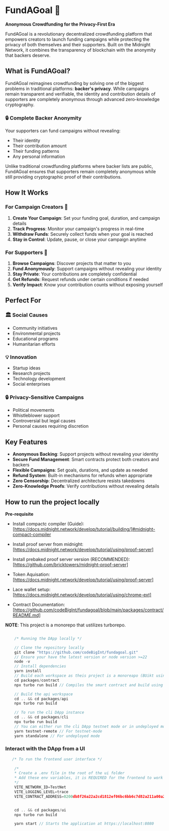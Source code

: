 # FundAGoal 🎯

**Anonymous Crowdfunding for the Privacy-First Era**

FundAGoal is a revolutionary decentralized crowdfunding platform that empowers creators to launch funding campaigns while protecting the privacy of both themselves and their supporters. Built on the Midnight Network, it combines the transparency of blockchain with the anonymity that backers deserve.

## What is FundAGoal?

FundAGoal reimagines crowdfunding by solving one of the biggest problems in traditional platforms: **backer's privacy**. While campaigns remain transparent and verifiable, the identity and contribution details of supporters are completely anonymous through advanced zero-knowledge cryptography.

### 🔒 **Complete Backer Anonymity**

Your supporters can fund campaigns without revealing:

- Their identity
- Their contribution amount
- Their funding patterns
- Any personal information

Unlike traditional crowdfunding platforms where backer lists are public, FundAGoal ensures that supporters remain completely anonymous while still providing cryptographic proof of their contributions.

## How It Works

### For Campaign Creators 📢

1. **Create Your Campaign**: Set your funding goal, duration, and campaign details
2. **Track Progress**: Monitor your campaign's progress in real-time
3. **Withdraw Funds**: Securely collect funds when your goal is reached
4. **Stay in Control**: Update, pause, or close your campaign anytime

### For Supporters 🤝

1. **Browse Campaigns**: Discover projects that matter to you
2. **Fund Anonymously**: Support campaigns without revealing your identity
3. **Stay Private**: Your contributions are completely confidential
4. **Get Refunds**: Request refunds under certain conditions if needed
5. **Verify Impact**: Know your contribution counts without exposing yourself

## Perfect For

### 🏛️ **Social Causes**

- Community initiatives
- Environmental projects
- Educational programs
- Humanitarian efforts

### 💡 **Innovation**

- Startup ideas
- Research projects
- Technology development
- Social enterprises

### 🔒 **Privacy-Sensitive Campaigns**

- Political movements
- Whistleblower support
- Controversial but legal causes
- Personal causes requiring discretion

## Key Features

- **Anonymous Backing**: Support projects without revealing your identity
- **Secure Fund Management**: Smart contracts protect both creators and backers
- **Flexible Campaigns**: Set goals, durations, and update as needed
- **Refund System**: Built-in mechanisms for refunds when appropriate
- **Zero Censorship**: Decentralized architecture resists takedowns
- **Zero-Knowledge Proofs**: Verify contributions without revealing details

## How to run the project locally

**Pre-requisite**

- Install compactc compiler (Guide): [https://docs.midnight.network/develop/tutorial/building/]#midnight-compact-compiler

- Install proof server from midnight: [https://docs.midnight.network/develop/tutorial/using/proof-server]

- Install prebaked proof server version (RECOMMENDED): [https://github.com/bricktowers/midnight-proof-server]

- Token Aquisation: [https://docs.midnight.network/develop/tutorial/using/proof-server]

- Lace wallet setup: [https://docs.midnight.network/develop/tutorial/using/chrome-ext]

- Contract Documentation: [https://github.com/codeBigInt/fundagoal/blob/main/packages/contract/README.md]

**NOTE**: This project is a monorepo that ustilizes turborepo.

```js

    /* Running the DApp locally */

    // Clone the repository locally
    git clone "https://github.com/codeBigInt/fundagoal.git"
    // Ensure your have the latest version or node version >=22
    node -v
    // Install dependencies
    yarn install
    // Build each workspace as theis project is a monoreapo (BUikt using turbo repo)
    cd packages/contract
    npx turbo run build // Compiles the smart contract and build using compactc copiler and builds the contract workspace

    // Build the api workspace
    cd .. && cd packages/api
    npx turbo run build

    // To run the cli DApp instance
    cd .. && cd packages/cli
    npx turbo run build
    // You can either run the cli DApp testnet mode or in undeployed mode
    yarn testnet-remote // For testnet-mode
    yarn standalone // For undeployed mode
```

### Interact with the DApp from a UI
```js
   /* To run the frontend user interface */
    
    /* 
    * Create a .env file in the root of the ui folder
    * Add these env variables, it is REQUIRED for the frontend to work 
    */
    VITE_NETWORK_ID=TestNet
    VITE_LOGGING_LEVEL=trace
    VITE_CONTRACT_ADDRESS=0200db8f26a22a2cd1812ef06bc6bb6c7d82a211a00a2472a806b125f50d6bc8f2fb


    cd .. && cd packages/ui
    npx turbo run build

    yarn start // Starts the application at https://localhost:8080

```
